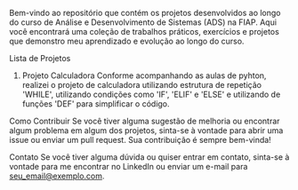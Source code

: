 Bem-vindo ao repositório que contém os projetos desenvolvidos ao longo do curso de Análise e Desenvolvimento de Sistemas (ADS) na FIAP. Aqui você encontrará uma coleção de trabalhos práticos, exercícios e projetos que demonstro meu aprendizado e evolução ao longo do curso.

Lista de Projetos
1. Projeto Calculadora
Conforme acompanhando as aulas de pyhton, realizei o projeto de calculadora utilizando estrutura de repetição 'WHILE', utilizando condições como 'IF', 'ELIF' e 'ELSE' e utilizando de funções 'DEF' para simplificar o código.


Como Contribuir
Se você tiver alguma sugestão de melhoria ou encontrar algum problema em algum dos projetos, sinta-se à vontade para abrir uma issue ou enviar um pull request. Sua contribuição é sempre bem-vinda!

Contato
Se você tiver alguma dúvida ou quiser entrar em contato, sinta-se à vontade para me encontrar no LinkedIn ou enviar um e-mail para seu_email@exemplo.com.
